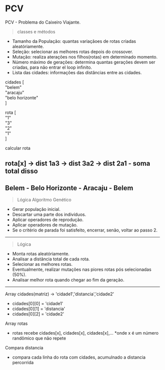 # PCV
PCV - Problema do Caixeiro Viajante.    
>classes e métodos    

- Tamanho da População: quantas variaçãoes de rotas criadas aleatóriamente.
- Seleção: selecionar as melhores rotas depois do crossover.
- Mutação: realiza aterações nos filhos(rotas) em determinado momento.
- Número máximo de gerações: determina quantas gerações devem ser criadas, para não entrar el loop infinito.
- Lista das cidades: informações das distâncias entre as cidades.

cidades [    
	"belem"    
	"aracaju"    
	"belo horizonte"    
]    

rota [    
	"1"    
	"3"    
	"2"    
	"1"    
]    

calcular rota    

rota[x] -> dist 1a3 -> dist 3a2 -> dist 2a1 - soma total disso     
--------------------------------------    
Belem - Belo Horizonte - Aracaju - Belem
--------------------------------------    
>Lógica Algoritmo Genético
- Gerar população inicial.
- Descartar uma parte dos indivíduos.
- Aplicar operadores de reprodução.
- Aplicar operadores de mutação.
- Se o critério de parada foi satisfeito, encerrar, senão, voltar ao passo 2.
--------------------------------------    
>Lógica
- Monta rotas aleatóriamente.
- Analisar a distância total de cada rota.
- Selecionar as melhores rotas.
- Eventualmente, realizar mutações nas piores rotas pós selecionadas (50%).
- Analisar melhor rota quando chegar ao fim da geração.

--------------------------------------
Array cidades(matriz) -> 'cidade1','distancia','cidade2'
- cidades[0][0] = 'cidade1'
- cidades[0][1] = 'distancia'
- cidades[0][2] = 'cidade2'

Array rotas
- rotas recebe cidades[x], cidades[x], cidades[x],...
*onde x é um número randômico que não repete

Compara distancia
- compara cada linha do rota com cidades, acumulnado a distancia percorrida